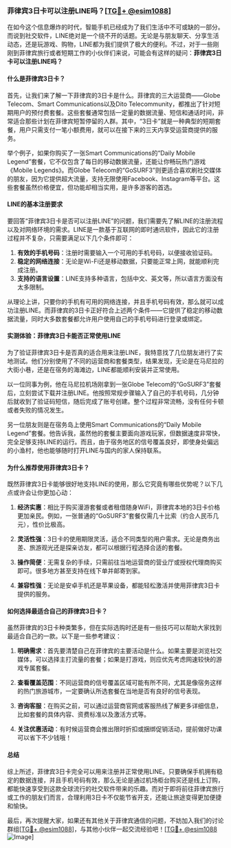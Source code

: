 ### 菲律宾3日卡可以注册LINE吗？[[TG💪+ @esim1088](https://t.me/s/esim1088)]

在如今这个信息爆炸的时代，智能手机已经成为了我们生活中不可或缺的一部分。而说到社交软件，LINE绝对是一个绕不开的话题。无论是与朋友聊天、分享生活动态，还是玩游戏、购物，LINE都为我们提供了极大的便利。不过，对于一些刚刚到菲律宾旅行或者短期工作的小伙伴们来说，可能会有这样的疑问：**菲律宾3日卡可以注册LINE吗？**

#### **什么是菲律宾3日卡？**

首先，让我们来了解一下菲律宾的3日卡是什么。菲律宾的三大运营商——Globe Telecom、Smart Communications以及Dito Telecommunity，都推出了针对短期用户的预付费套餐。这些套餐通常包括一定量的数据流量、短信和通话时间，非常适合那些计划在菲律宾短暂停留的人群。其中，“3日卡”就是一种典型的短期套餐，用户只需支付一笔小额费用，就可以在接下来的三天内享受运营商提供的服务。

举个例子，如果你购买了一张Smart Communications的“Daily Mobile Legend”套餐，它不仅包含了每日的移动数据流量，还能让你畅玩热门游戏《Mobile Legends》。而Globe Telecom的“GoSURF3”则更适合喜欢刷社交媒体的朋友，因为它提供超大流量，支持无限使用Facebook、Instagram等平台。这些套餐虽然价格便宜，但功能却相当实用，是许多游客的首选。

#### **LINE的基本注册要求**

要回答“菲律宾3日卡是否可以注册LINE”的问题，我们需要先了解LINE的注册流程以及对网络环境的需求。LINE是一款基于互联网的即时通讯软件，因此它的注册过程并不复杂，只需要满足以下几个条件即可：

1. **有效的手机号码**：注册时需要输入一个可用的手机号码，以便接收验证码。
2. **稳定的网络连接**：无论是Wi-Fi还是移动数据，只要能正常上网，就能顺利完成注册。
3. **支持的语言设置**：LINE支持多种语言，包括中文、英文等，所以语言方面没有太多限制。

从理论上讲，只要你的手机有可用的网络连接，并且手机号码有效，那么就可以成功注册LINE。而菲律宾的3日卡正好符合上述两个条件——它提供了稳定的移动数据流量，同时大多数套餐都允许用户使用自己的手机号码进行登录或绑定。

#### **实测体验：菲律宾3日卡能否正常使用LINE**

为了验证菲律宾3日卡是否真的适合用来注册LINE，我特意找了几位朋友进行了实地测试。他们分别使用了不同的运营商和套餐类型，结果发现，无论是在马尼拉的大街小巷，还是在宿务的海滩边，LINE都能顺利安装并正常使用。

以一位同事为例，他在马尼拉机场刚拿到一张Globe Telecom的“GoSURF3”套餐后，立刻尝试下载并注册LINE。他按照常规步骤输入了自己的手机号码，几分钟后就收到了验证码短信，随后完成了账号创建。整个过程非常流畅，没有任何卡顿或者失败的情况发生。

另一位朋友则是在宿务岛上使用Smart Communications的“Daily Mobile Legend”套餐。他告诉我，虽然他的套餐主要面向游戏玩家，但数据速度非常快，完全足够支持LINE的运行。而且，由于宿务地区的信号覆盖良好，即使身处偏远的小渔村，他也能够随时打开LINE与国内的家人保持联系。

#### **为什么推荐使用菲律宾3日卡？**

既然菲律宾3日卡能够很好地支持LINE的使用，那么它究竟有哪些优势呢？以下几点或许会让你更加心动：

1. **经济实惠**：相比于购买漫游套餐或者租借随身WiFi，菲律宾本地的3日卡价格更加亲民。例如，一张普通的“GoSURF3”套餐仅需几十比索（约合人民币几元），性价比极高。
   
2. **灵活性强**：3日卡的使用期限灵活，适合不同类型的用户需求。无论是商务出差、旅游观光还是探亲访友，都可以根据行程选择合适的套餐。

3. **操作简便**：无需复杂的手续，只需前往当地运营商的营业厅或授权代理商购买即可。很多地方甚至支持在线下单并邮寄到家。

4. **兼容性强**：无论是安卓手机还是苹果设备，都能轻松激活并使用菲律宾3日卡提供的服务。

#### **如何选择最适合自己的菲律宾3日卡？**

虽然菲律宾的3日卡种类繁多，但在实际选购时还是有一些技巧可以帮助大家找到最适合自己的一款。以下是一些参考建议：

1. **明确需求**：首先要清楚自己在菲律宾的主要活动是什么。如果主要是浏览社交媒体，可以选择主打流量的套餐；如果是打游戏，则应优先考虑网速较快的游戏专属套餐。

2. **查看覆盖范围**：不同运营商的信号覆盖区域可能有所不同，尤其是像宿务这样的热门旅游城市，一定要确认所选套餐在当地是否有良好的信号表现。

3. **咨询客服**：在购买之前，可以通过运营商官网或客服热线了解更多详细信息，比如套餐的具体内容、资费标准以及激活方式等。

4. **关注优惠活动**：有时候运营商会推出限时折扣或捆绑促销活动，提前做好功课可以省下不少钱哦！

#### **总结**

综上所述，菲律宾3日卡完全可以用来注册并正常使用LINE。只要确保手机拥有稳定的数据连接，并且手机号码有效，那么无论是通过机场柜台购买还是线上订购，都能快速享受到这款全球流行的社交软件带来的乐趣。而对于即将前往菲律宾旅行或工作的朋友们而言，合理利用3日卡不仅能节省开支，还能让旅途变得更加便捷和愉快。

最后，再次提醒大家，如果还有其他关于菲律宾通信的问题，不妨加入我们的讨论群组[[TG💪+ @esim1088](https://t.me/s/esim1088)]，与其他小伙伴一起交流经验吧！[[TG💪+ @esim1088](https://t.me/s/esim1088) ![Image](https://i.postimg.cc/4NQfJmqS/Snipaste-2025-05-13-00-14-12.png)]